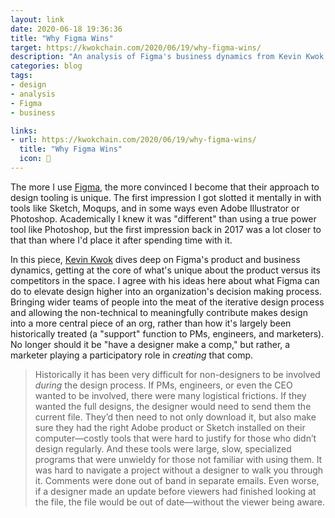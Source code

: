```yaml
---
layout: link
date: 2020-06-18 19:36:36
title: "Why Figma Wins"
target: https://kwokchain.com/2020/06/19/why-figma-wins/
description: "An analysis of Figma's business dynamics from Kevin Kwok."
categories: blog
tags:
- design
- analysis
- Figma
- business

links:
- url: https://kwokchain.com/2020/06/19/why-figma-wins/
  title: "Why Figma Wins"
  icon: 🎨
---
```


The more I use [Figma](https://www.figma.com "Figma"), the more convinced I become that their approach to design tooling is unique. The first impression I got slotted it mentally in with tools like Sketch, Moqups, and in some ways even Adobe Illustrator or Photoshop. Academically I knew it was "different" than using a true power tool like Photoshop, but the first impression back in 2017 was a lot closer to that than where I'd place it after spending time with it.

In this piece, [Kevin Kwok](https://twitter.com/kevinakwok "Kevin Kwok on TWitter") dives deep on Figma's product and business dynamics, getting at the core of what's unique about the product versus its competitors in the space. I agree with his ideas here about what Figma can do to elevate design higher into an organization's decision making process. Bringing wider teams of people into the meat of the iterative design process and allowing the non-technical to meaningfully contribute makes design into a more central piece of an org, rather than how it's largely been historically treated (a "support" function to PMs, engineers, and marketers). No longer should it be "have a designer make a comp," but rather, a marketer playing a participatory role in _creating_ that comp.

> Historically it has been very difficult for non-designers to be involved *during* the design process. If PMs, engineers, or even the CEO wanted to be involved, there were many logistical frictions. If they wanted the full designs, the designer would need to send them the current file. They’d then need to not only download it, but also make sure they had the right Adobe product or Sketch installed on their computer—costly tools that were hard to justify for those who didn’t design regularly. And these tools were large, slow, specialized programs that were unwieldy for those not familiar with using them. It was hard to navigate a project without a designer to walk you through it. Comments were done out of band in separate emails. Even worse, if a designer made an update before viewers had finished looking at the file, the file would be out of date—without the viewer being aware.
